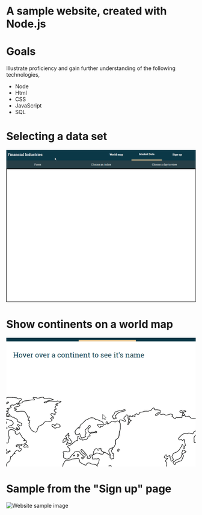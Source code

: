 # A sample website, created with Node.js

# Goals
Illustrate proficiency and gain further understanding of the following technologies,

* Node
* Html
* CSS
* JavaScript
* SQL

# Selecting a data set
![Financial data selection gif](https://github.com/eg-work/Website/blob/master/misc/simplefinancedata.gif)

# Show continents on a world map
![World map selection gif](https://github.com/eg-work/Website/blob/master/misc/worldmap.gif)


# Sample from the "Sign up" page
![Website sample image](https://github.com/eg-work/Website/blob/master/misc/website_sample.png)
